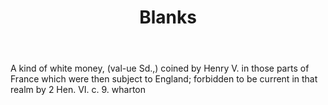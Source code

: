 ---
title: Blanks
letter: B
permalink: "/definitions/bld-blanks.html"
body: A kind of white money, (val-ue Sd.,) coined by Henry V. in those parts of France
  which were then subject to England; forbidden to be current in that realm by 2 Hen.
  VI. c. 9. wharton
published_at: '2018-07-07'
source: Black's Law Dictionary 2nd Ed (1910)
layout: post
---
